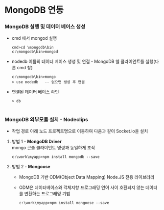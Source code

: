# MongoDB 연동
 
 ### MongoDB 실행 및 데이터 베이스 생성
  - cmd 에서 mongod 실행
  
        cmd>cd \mongodb\bin
        c:\mongodb\bin>mongod
  
  - nodedb 이름의 데이터 베이스 생성 및 연결 - MongoDB 쉘 클라이언트를 실행(다른 cmd 창)
  
        c:\mongodb\bin>mongo
        > use nodedb   -- 없으면 생성 후 연결
  
   - 연결된 데이터 베이스 확인
   
         > db
    
 #   
 ### MongoDB 외부모듈 설치 - Nodeclips
   - 작업 경로 아래 노드 프로젝트명으로 이동하여 다음과 같이 Socket.io을 설치 

   1) 방법 1 - **MongoDB Driver**  
               mongo 콘솔 클라이언트 명령과 동일하게 조작
         
          c:\work\myapp>npm install mongodb --save

   2) 방법 2 - **Mongoose**      
      - MongoDB 기반 ODM(Object Data Mapping) Node.JS 전용 라이브러리
      - ODM은 데이터베이스와 객체지향 프로그래밍 언어 사이 호환되지 않는 데이터를 변환하는 프로그래밍 기법
         
            c:\work\myapp>npm install mongoose --save
